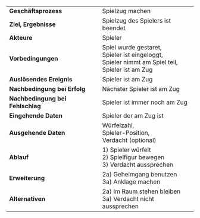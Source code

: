 |     |    |
| :------------ | :------------ |
|  **Geschäftsprozess**  |  Spielzug machen  |
|  **Ziel, Ergebnisse**  |  Spielzug des Spielers ist beendet  |
|  **Akteure**  |  Spieler |
|  **Vorbedingungen**  |  Spiel wurde gestaret,<br>Spieler ist eingeloggt,<br>Spieler nimmt am Spiel teil,<br>Spieler ist am Zug  |
|  **Auslösendes Ereignis**  |  Spieler ist am Zug  |
|  **Nachbedingung bei Erfolg**  |  Nächster Spieler ist am Zug  |
|  **Nachbedingung bei Fehlschlag**  |  Spieler ist immer noch am Zug  |
|  **Eingehende Daten**  |  Spieler der am Zug ist  |
|  **Ausgehende Daten**  |  Würfelzahl,<br>Spieler-Position,<br>Verdacht (optional)  |
|  **Ablauf**  |   1) Spieler würfelt<br>2) Spielfigur bewegen<br>3) Verdacht aussprechen  |
|  **Erweiterung**  |  2a) Geheimgang benutzen<br>3a) Anklage machen  |
|  **Alternativen**  |  2a) Im Raum stehen bleiben<br>3a) Verdacht nicht aussprechen  |


